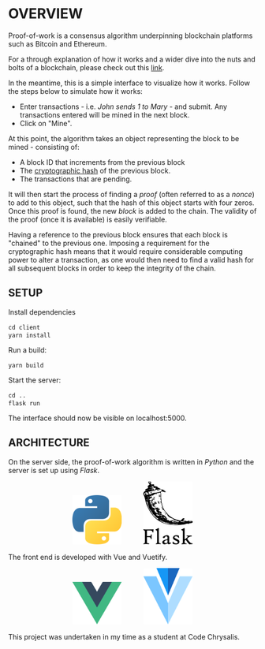# OVERVIEW

Proof-of-work is a consensus algorithm underpinning blockchain platforms such as Bitcoin and Ethereum.

For a through explanation of how it works and a wider dive into the nuts and bolts of a blockchain, please check out this [link](https://blog.goodaudience.com/blockchain-for-beginners-what-is-blockchain-519db8c6677a).

In the meantime, this is a simple interface to visualize how it works. Follow the steps below to simulate how it works:

- Enter transactions - i.e. _John sends 1 to Mary_ - and submit. Any transactions entered will be mined in the next block.
- Click on "Mine".

At this point, the algorithm takes an object representing the block to be mined - consisting of:

- A block ID that increments from the previous block
- The [cryptographic hash](https://en.wikipedia.org/wiki/Cryptographic_hash_function) of the previous block.
- The transactions that are pending.

It will then start the process of finding a _proof_ (often referred to as a _nonce_) to add to this object, such that the hash of this object starts with four zeros. Once this proof is found, the new _block_ is added to the chain. The validity of the proof (once it is available) is easily verifiable.

Having a reference to the previous block ensures that each block is "chained" to the previous one. Imposing a requirement for the cryptographic hash means that it would require considerable computing power to alter a transaction, as one would then need to find a valid hash for all subsequent blocks in order to keep the integrity of the chain.

## SETUP

Install dependencies

```
cd client
yarn install
```

Run a build:

```
yarn build
```

Start the server:

```
cd ..
flask run
```

The interface should now be visible on localhost:5000.

## ARCHITECTURE

On the server side, the proof-of-work algorithm is written in _Python_ and the server is set up using _Flask_.

<p align="center">
<img  alt="Architecture" src ="./assets/python.png" width="100" margin-right ="40" hspace="20">
<img  alt="Architecture" src ="./assets/flask.svg" width="100" margin-left="40" hspace="20">
</p>

The front end is developed with Vue and Vuetify.

<p align="center">
<img  alt="Architecture" src ="./assets/vue.png" width="100" margin-right ="40" hspace = "20">
<img  alt="Architecture" src ="./assets/vuetify.png" width="100" margin-left="40" hspace = "20">
</p>

This project was undertaken in my time as a student at Code Chrysalis.
